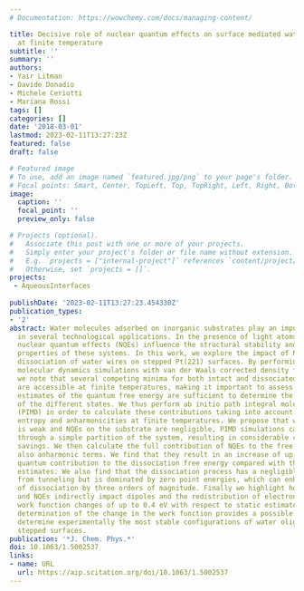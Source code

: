 ```yaml
---
# Documentation: https://wowchemy.com/docs/managing-content/

title: Decisive role of nuclear quantum effects on surface mediated water dissociation
  at finite temperature
subtitle: ''
summary: ''
authors:
- Yair Litman
- Davide Donadio
- Michele Ceriotti
- Mariana Rossi
tags: []
categories: []
date: '2018-03-01'
lastmod: 2023-02-11T13:27:23Z
featured: false
draft: false

# Featured image
# To use, add an image named `featured.jpg/png` to your page's folder.
# Focal points: Smart, Center, TopLeft, Top, TopRight, Left, Right, BottomLeft, Bottom, BottomRight.
image:
  caption: ''
  focal_point: ''
  preview_only: false

# Projects (optional).
#   Associate this post with one or more of your projects.
#   Simply enter your project's folder or file name without extension.
#   E.g. `projects = ["internal-project"]` references `content/project/deep-learning/index.md`.
#   Otherwise, set `projects = []`.
projects:
 - AqueousInterfaces
 
publishDate: '2023-02-11T13:27:23.454330Z'
publication_types:
- '2'
abstract: Water molecules adsorbed on inorganic substrates play an important role
  in several technological applications. In the presence of light atoms in adsorbates,
  nuclear quantum effects (NQEs) influence the structural stability and the dynamical
  properties of these systems. In this work, we explore the impact of NQEs on the
  dissociation of water wires on stepped Pt(221) surfaces. By performing ab initio
  molecular dynamics simulations with van der Waals corrected density functional theory,
  we note that several competing minima for both intact and dissociated structures
  are accessible at finite temperatures, making it important to assess whether harmonic
  estimates of the quantum free energy are sufficient to determine the relative stability
  of the different states. We thus perform ab initio path integral molecular dynamics
  (PIMD) in order to calculate these contributions taking into account the conformational
  entropy and anharmonicities at finite temperatures. We propose that when adsorption
  is weak and NQEs on the substrate are negligible, PIMD simulations can be performed
  through a simple partition of the system, resulting in considerable computational
  savings. We then calculate the full contribution of NQEs to the free energies, including
  also anharmonic terms. We find that they result in an increase of up to 20% of the
  quantum contribution to the dissociation free energy compared with the harmonic
  estimates. We also find that the dissociation process has a negligible contribution
  from tunneling but is dominated by zero point energies, which can enhance the rate
  of dissociation by three orders of magnitude. Finally we highlight how both temperature
  and NQEs indirectly impact dipoles and the redistribution of electron density, causing
  work function changes of up to 0.4 eV with respect to static estimates. This quantitative
  determination of the change in the work function provides a possible approach to
  determine experimentally the most stable configurations of water oligomers on the
  stepped surfaces.
publication: '*J. Chem. Phys.*'
doi: 10.1063/1.5002537
links:
- name: URL
  url: https://aip.scitation.org/doi/10.1063/1.5002537
---
```

